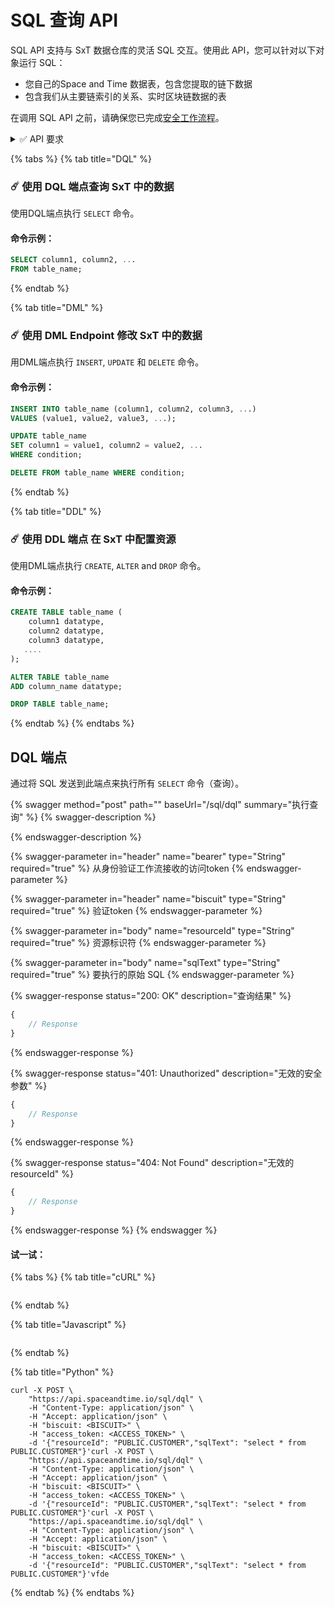 # SQL 查询 API

SQL API 支持与 SxT 数据仓库的灵活 SQL 交互。使用此 API，您可以针对以下对象运行 SQL：

* 您自己的Space and Time 数据表，包含您提取的链下数据
* 包含我们从主要链索引的关系、实时区块链数据的表

在调用 SQL API 之前，请确保您已完成[安全工作流程](cong-zhe-li-kai-shi-an-quan-gong-zuo-liu-cheng/)。

<details>

<summary><span data-gb-custom-inline data-tag="emoji" data-code="2705">✅</span> API 要求</summary>

#### 安全要求：

* 在授权请求头（作为`bearer` token）提供的 `accessToken` 必须和在[安全工作流程](cong-zhe-li-kai-shi-an-quan-gong-zuo-liu-cheng/)的[验证码API](cong-zhe-li-kai-shi-an-quan-gong-zuo-liu-cheng/yong-hu-ren-zheng.md#yan-zheng-ma-api)中接收到的 `accessToken` 一致。
* Biscuit token必须在`biscuit` 请求头中提供（有关biscuits的详细信息，请参阅[此处](../../zheng-ti-jia-gou/ping-tai-an-quan/biscuit-shou-quan.md)）

#### 其它要求：

* `resourceId` 必须是完整的资源路径。 例如：

对于以下的查询：&#x20;

```
SELECT * FROM ETH.TRANSACTIONS LIMIT 1000;
```

`resourceId` 是 `ETH.TRANSACTIONS`

</details>

{% tabs %}
{% tab title="DQL" %}
### :comet: 使用 DQL 端点查询 SxT 中的数据

使用DQL端点执行 `SELECT` 命令。



#### 命令示例：

```sql
SELECT column1, column2, ...
FROM table_name;
```
{% endtab %}

{% tab title="DML" %}
### :comet: 使用 DML Endpoint 修改 SxT 中的数据

用DML端点执行 `INSERT`, `UPDATE` 和 `DELETE` 命令。



#### 命令示例：

```sql
INSERT INTO table_name (column1, column2, column3, ...)
VALUES (value1, value2, value3, ...);
```

```sql
UPDATE table_name
SET column1 = value1, column2 = value2, ...
WHERE condition;
```

```sql
DELETE FROM table_name WHERE condition;
```
{% endtab %}

{% tab title="DDL" %}
### :comet: 使用 DDL 端点 在 SxT 中配置资源

使用DML端点执行 `CREATE`, `ALTER` and `DROP` 命令。



#### 命令示例：

```sql
CREATE TABLE table_name (
    column1 datatype,
    column2 datatype,
    column3 datatype,
   ....
);
```

```sql
ALTER TABLE table_name
ADD column_name datatype;
```

```sql
DROP TABLE table_name;
```
{% endtab %}
{% endtabs %}

## DQL 端点

通过将 SQL 发送到此端点来执行所有 `SELECT` 命令（查询）。

{% swagger method="post" path="" baseUrl="/sql/dql" summary="执行查询" %}
{% swagger-description %}

{% endswagger-description %}

{% swagger-parameter in="header" name="bearer" type="String" required="true" %}
从身份验证工作流接收的访问token
{% endswagger-parameter %}

{% swagger-parameter in="header" name="biscuit" type="String" required="true" %}
验证token
{% endswagger-parameter %}

{% swagger-parameter in="body" name="resourceId" type="String" required="true" %}
资源标识符
{% endswagger-parameter %}

{% swagger-parameter in="body" name="sqlText" type="String" required="true" %}
要执行的原始 SQL
{% endswagger-parameter %}

{% swagger-response status="200: OK" description="查询结果" %}
```javascript
{
    // Response
}
```
{% endswagger-response %}

{% swagger-response status="401: Unauthorized" description="无效的安全参数" %}
```javascript
{
    // Response
}
```
{% endswagger-response %}

{% swagger-response status="404: Not Found" description="无效的resourceId" %}
```javascript
{
    // Response
}
```
{% endswagger-response %}
{% endswagger %}

#### 试一试：

{% tabs %}
{% tab title="cURL" %}
```
```
{% endtab %}

{% tab title="Javascript" %}
```
```
{% endtab %}

{% tab title="Python" %}
```
curl -X POST \
    "https://api.spaceandtime.io/sql/dql" \
    -H "Content-Type: application/json" \
    -H "Accept: application/json" \
	-H "biscuit: <BISCUIT>" \
	-H "access_token: <ACCESS_TOKEN>" \
    -d '{"resourceId": "PUBLIC.CUSTOMER","sqlText": "select * from PUBLIC.CUSTOMER"}'curl -X POST \
    "https://api.spaceandtime.io/sql/dql" \
    -H "Content-Type: application/json" \
    -H "Accept: application/json" \
	-H "biscuit: <BISCUIT>" \
	-H "access_token: <ACCESS_TOKEN>" \
    -d '{"resourceId": "PUBLIC.CUSTOMER","sqlText": "select * from PUBLIC.CUSTOMER"}'curl -X POST \
    "https://api.spaceandtime.io/sql/dql" \
    -H "Content-Type: application/json" \
    -H "Accept: application/json" \
	-H "biscuit: <BISCUIT>" \
	-H "access_token: <ACCESS_TOKEN>" \
    -d '{"resourceId": "PUBLIC.CUSTOMER","sqlText": "select * from PUBLIC.CUSTOMER"}'vfde
```
{% endtab %}
{% endtabs %}
